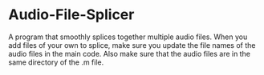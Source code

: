 Audio-File-Splicer
==================

A program that smoothly splices together multiple audio files. When you add files of your own to splice, 
make sure you update the file names of the audio files in the main code. Also make sure that the audio files are
in the same directory of the .m file.
